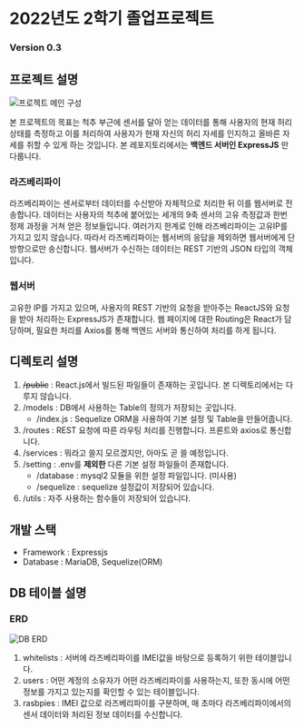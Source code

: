 # 2022년도 2학기 졸업프로젝트

### Version 0.3

## 프로젝트 설명

![프로젝트 메인 구성](https://user-images.githubusercontent.com/46319374/192773251-5bc993ba-b498-42ce-a3b3-899dcba3efc3.jpg)

본 프로젝트의 목표는 척추 부근에 센서를 달아 얻는 데이터를 통해 사용자의 현재 허리 상태를 측정하고 이를 처리하여 사용자가 현재 자신의 허리 자세를 인지하고 올바른 자세를 취할 수 있게 하는 것입니다.
본 레포지토리에서는 **백엔드 서버인 ExpressJS** 만 다룹니다.

### 라즈베리파이

라즈베리파이는 센서로부터 데이터를 수신받아 자체적으로 처리한 뒤 이를 웹서버로 전송합니다.
데이터는 사용자의 척추에 붙어있는 세개의 9축 센서의 고유 측정값과 한번 정제 과정을 거쳐 얻은 정보들입니다.
여러가지 한계로 인해 라즈베리파이는 고유IP를 가지고 있지 않습니다. 따라서 라즈베리파이는 웹서버의 응답을 제외하면 웹서버에게 단방향으로만 송신합니다.
웹서버가 수신하는 데이터는 REST 기반의 JSON 타입의 객체입니다.

### 웹서버

고유한 IP를 가지고 있으며, 사용자의 REST 기반의 요청을 받아주는 ReactJS와 요청을 받아 처리하는 ExpressJS가 존재합니다.
웹 페이지에 대한 Routing은 React가 담당하며, 필요한 처리를 Axios를 통해 백엔드 서버와 통신하여 처리를 하게 됩니다.


## 디렉토리 설명

1. ~~/public~~ : React.js에서 빌드된 파일들이 존재하는 곳입니다. 본 디렉토리에서는 다루지 않습니다.
2. /models : DB에서 사용하는 Table의 정의가 저장되는 곳입니다.
   - /index.js : Sequelize ORM을 사용하여 기본 설정 및 Table을 만들어줍니다.
3. /routes : REST 요청에 따른 라우팅 처리를 진행합니다. 프론트와 axios로 통신합니다.
4. /services : 뭐라고 쓸지 모르겠지만, 아마도 곧 쓸 예정입니다.
5. /setting : .env를 **제외한** 다른 기본 설정 파일들이 존재합니다.
   - /database : mysql2 모듈을 위한 설정 파일입니다. (미사용)
   - /sequelize : sequelize 설정값이 저장되어 있습니다.
6. /utils : 자주 사용하는 함수들이 저장되어 있습니다.

## 개발 스택

- Framework : Expressjs
- Database : MariaDB, Sequelize(ORM)

## DB 테이블 설명

### ERD

![DB ERD](https://user-images.githubusercontent.com/46319374/193069231-e9609a01-2dbf-4145-8fc3-1b52f4773c06.jpg)

1. whitelists : 서버에 라즈베리파이를 IMEI값을 바탕으로 등록하기 위한 테이블입니다.
2. users : 어떤 계정의 소유자가 어떤 라즈베리파이를 사용하는지, 또한 동시에 어떤 정보를 가지고 있는지를 확인할 수 있는 테이블입니다.
3. rasbpies : IMEI 값으로 라즈베리파이를 구분하며, 매 초마다 라즈베리파이에서의 센서 데이터와 처리된 정보 데이터를 수신합니다.
